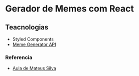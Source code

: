 # Gerador de Memes com React 

## Teacnologias 

- Styled Components
- [Meme Generator API](https://api.imgflip.com/get_memes)


### Referencia
 
- [Aula de Mateus Silva](https://www.youtube.com/watch?v=Yajip86C8sg)
